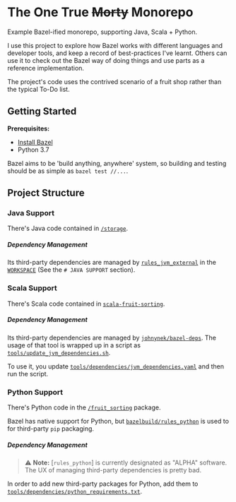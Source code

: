 # The One True ~~Morty~~ Monorepo

Example Bazel-ified monorepo, supporting Java, Scala + Python. 

I use this project to explore how Bazel works with different languages and
developer tools, and keep a record of best-practices I've learnt.
Others can use it to check out the Bazel way of doing things and use parts
as a reference implementation.

The project's code uses the contrived scenario of a fruit shop rather than the typical To-Do list.

## Getting Started

**Prerequisites:**
 
- [Install Bazel](https://docs.bazel.build/versions/master/install.html)
- Python 3.7

Bazel aims to be 'build anything, anywhere' system, so building and testing should be as simple as `bazel test //...`.  

## Project Structure

### Java Support

There's Java code contained in [`/storage`](/storage).
 
##### Dependency Management 
 
Its third-party dependencies are managed by [`rules_jvm_external`](https://blog.bazel.build/2019/03/31/rules-jvm-external-maven.html) in the [`WORKSPACE`](/WORKSPACE) (See the `# JAVA SUPPORT` section).


### Scala Support

There's Scala code contained in [`scala-fruit-sorting`](/scala-fruit-sorting).
 
##### Dependency Management

Its third-party dependencies are managed
by [`johnynek/bazel-deps`](https://github.com/johnynek/bazel-deps). The usage of that tool is wrapped up in a script
as [`tools/update_jvm_dependencies.sh`](tools/update_jvm_dependencies.sh). 

To use it, you update [`tools/dependencies/jvm_dependencies.yaml`](tools/dependencies/jvm_dependencies.yaml) and then run the script.  


### Python Support

There's Python code in the [`/fruit_sorting`](/fruit_sorting) package.
 
Bazel has native support for Python, but [`bazelbuild/rules_python`](https://github.com/bazelbuild/rules_python)
is used to for third-party `pip` packaging.

##### Dependency Management

> ⚠️ **Note:** [`rules_python`] is currently designated as "ALPHA" software. The UX of managing third-party dependencies is pretty bad.  

In order to add new third-party packages for Python, add them to [`tools/dependencies/python_requirements.txt`](/tools/dependencies/python_requirements.txt).

